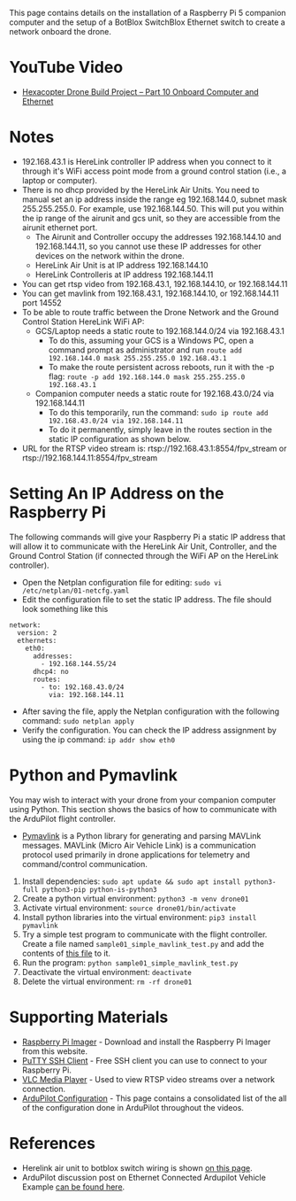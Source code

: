 This page contains details on the installation of a Raspberry Pi 5 companion computer and the setup of a BotBlox SwitchBlox Ethernet switch to create a network onboard the drone.

# YouTube Video
- [Hexacopter Drone Build Project – Part 10 Onboard Computer and Ethernet](https://www.youtube.com/XXX)

# Notes
- 192.168.43.1 is HereLink controller IP address when you connect to it through it's WiFi access point mode from a ground control station (i.e., a laptop or computer).
- There is no dhcp provided by the HereLink Air Units. You need to manual set an ip address inside the range eg 192.168.144.0, subnet mask 255.255.255.0. For example, use 192.168.144.50. This will put you within the ip range of the airunit and gcs unit, so they are accessible from the airunit ethernet port.
  - The Airunit and Controller occupy the addresses 192.168.144.10 and 192.168.144.11, so you cannot use these IP addresses for other devices on the network within the drone.
  - HereLink Air Unit is at IP address 192.168.144.10
  - HereLink Controlleris at IP address 192.168.144.11
- You can get rtsp video from 192.168.43.1, 192.168.144.10, or 192.168.144.11
- You can get mavlink from 192.168.43.1, 192.168.144.10, or 192.168.144.11 port 14552
- To be able to route traffic between the Drone Network and the Ground Control Station HereLink WiFi AP:
  - GCS/Laptop needs a static route to 192.168.144.0/24 via 192.168.43.1
    - To do this, assuming your GCS is a Windows PC, open a command prompt as administrator and run `route add 192.168.144.0 mask 255.255.255.0 192.168.43.1`
    - To make the route persistent across reboots, run it with the -p flag: `route -p add 192.168.144.0 mask 255.255.255.0 192.168.43.1`
  - Companion computer needs a static route for 192.168.43.0/24 via 192.168.144.11
    - To do this temporarily, run the command: `sudo ip route add 192.168.43.0/24 via 192.168.144.11`
    - To do it permanently, simply leave in the routes section in the static IP configuration as shown below.
- URL for the RTSP video stream is: rtsp://192.168.43.1:8554/fpv_stream or rtsp://192.168.144.11:8554/fpv_stream

# Setting An IP Address on the Raspberry Pi
The following commands will give your Raspberry Pi a static IP address that will allow it to communicate with the HereLink Air Unit, Controller, and the Ground Control Station (if connected through the WiFi AP on the HereLink controller). 

- Open the Netplan configuration file for editing: `sudo vi /etc/netplan/01-netcfg.yaml`
- Edit the configuration file to set the static IP address. The file should look something like this
```
network:
  version: 2
  ethernets:
    eth0:
      addresses:
        - 192.168.144.55/24
      dhcp4: no
      routes:
        - to: 192.168.43.0/24
          via: 192.168.144.11
```
- After saving the file, apply the Netplan configuration with the following command: `sudo netplan apply`
- Verify the configuration. You can check the IP address assignment by using the ip command: `ip addr show eth0`

# Python and Pymavlink
You may wish to interact with your drone from your companion computer using Python. This section shows the basics of how to communicate with the ArduPilot flight controller.

- [Pymavlink](https://github.com/ArduPilot/pymavlink) is a Python library for generating and parsing MAVLink messages. MAVLink (Micro Air Vehicle Link) is a communication protocol used primarily in drone applications for telemetry and command/control communication.


1. Install dependencies: `sudo apt update && sudo apt install python3-full python3-pip python-is-python3`
1. Create a python virtual environment: `python3 -m venv drone01`
1. Activate virtual environment: `source drone01/bin/activate`
2. Install python libraries into the virtual environment: `pip3 install pymavlink`
3. Try a simple test program to communicate with the flight controller. Create a file named `sample01_simple_mavlink_test.py` and add the contents of [this file](../../src/sample01_simple_mavlink_test/sample01_simple_mavlink_test.py) to it.
4. Run the program: `python sample01_simple_mavlink_test.py`
5. Deactivate the virtual environment: `deactivate`
6. Delete the virtual environment: `rm -rf drone01`



# Supporting Materials
- [Raspberry Pi Imager](https://www.raspberrypi.com/software/) - Download and install the Raspberry Pi Imager from this website.
- [PuTTY SSH Client](https://www.putty.org/) - Free SSH client you can use to connect to your Raspberry Pi.
- [VLC Media Player](https://www.videolan.org/) - Used to view RTSP video streams over a network connection.
- [ArduPilot Configuration](../ArduPilot-Config/ArduPilot-Config.md) - This page contains a consolidated list of the all of the configuration done in ArduPilot throughout the videos.

# References 
- Herelink air unit to botblox switch wiring is shown [on this page](https://ardupilot.org/copter/docs/common-ethernet-vehicle.html).
- ArduPilot discussion post on Ethernet Connected Ardupilot Vehicle Example [can be found here](https://discuss.ardupilot.org/t/ethernet-connected-ardupilot-vehicle-example/117942).